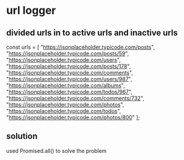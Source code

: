 # url logger

## divided urls in to active urls and inactive urls

const urls = [
"https://jsonplaceholder.typicode.com/posts",
"https://jsonplaceholder.typicode.com/posts/59",
"https://jsonplaceholder.typicode.com/users",
"https://jsonplaceholder.typicode.com/posts/178",
"https://jsonplaceholder.typicode.com/comments",
"https://jsonplaceholder.typicode.com/users/987",
"https://jsonplaceholder.typicode.com/albums",
"https://jsonplaceholder.typicode.com/todos/967",
"https://jsonplaceholder.typicode.com/comments/732",
"https://jsonplaceholder.typicode.com/photos",
"https://jsonplaceholder.typicode.com/todos",
"https://jsonplaceholder.typicode.com/photos/800"
];

## solution

used Promised.all() to solve the problem
